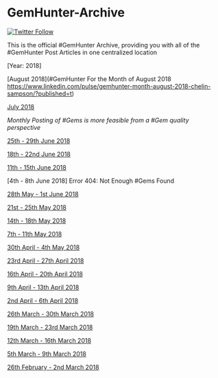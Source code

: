 # GemHunter-Archive

[![Twitter Follow](https://img.shields.io/twitter/follow/DoGByTeZN.svg?style=social&label=Follow%20%40DoGByTeZN)](https://twitter.com/DoGByTeZN)

This is the official #GemHunter Archive, providing you with all of the #GemHunter Post Articles in one centralized location

[Year: 2018]

[August 2018](#GemHunter For the Month of August 2018 https://www.linkedin.com/pulse/gemhunter-month-august-2018-chelin-sampson/?published=t)

[July 2018](https://www.linkedin.com/pulse/gemhunter-month-july-2018-chelin-sampson/?lipi=urn%3Ali%3Apage%3Ad_flagship3_profile_view_base_post_details%3Bv33sJzxVSxG7UjJ7r1kFng%3D%3D)

*Monthly Posting of #Gems is more feasible from a #Gem quality perspective*

[25th - 29th June 2018](https://www.linkedin.com/pulse/gemhunter-week-25th-29th-june-2018-chelin-sampson/?published=t)

[18th - 22nd June 2018](https://www.linkedin.com/pulse/gemhunter-week-18th-22nd-june-2018-chelin-sampson/?published=t)

[11th - 15th June 2018](https://www.linkedin.com/pulse/gemhunter-week-11th-15th-june-2018-chelin-sampson/)

[4th - 8th June 2018] Error 404: Not Enough #Gems Found

[28th May - 1st June 2018](https://www.linkedin.com/pulse/gemhunter-week-28th-may-1st-june-2018-chelin-sampson/?published=t)

[21st - 25th May 2018](https://www.linkedin.com/pulse/gemhunter-week-21st-25th-may-2018-chelin-sampson/?published=t)

[14th - 18th May 2018](https://www.linkedin.com/pulse/gemhunter-week-14th-18th-may-2018-chelin-sampson/?published=t)

[7th - 11th May 2018](https://www.linkedin.com/pulse/gemhunter-week-7th-11th-may-2018-chelin-sampson/?published=t)

[30th April - 4th May 2018](https://www.linkedin.com/pulse/gemhunter-week-30th-april-4th-may-2018-chelin-sampson/?published=t)

[23rd April - 27th April 2018](https://www.linkedin.com/pulse/gemhunter-week-23rd-27th-april-2018-chelin-sampson/?published=t)

[16th April - 20th April 2018](https://www.linkedin.com/pulse/gemhunter-week-16th-20th-april-2018-chelin-sampson/)

[9th April - 13th April 2018](https://www.linkedin.com/pulse/gemhunter-week-9th-13th-april-2018-chelin-sampson/)

[2nd April - 6th April 2018](https://www.linkedin.com/pulse/gemhunter-week-2nd-6th-april-2018-chelin-sampson/)

[26th March - 30th March 2018](https://www.linkedin.com/pulse/gemhunter-week-26th-30th-march-2018-chelin-sampson/?published=t)

[19th March - 23rd March 2018](https://www.linkedin.com/pulse/gemhunter-week-19th-23rd-march-2018-chelin-sampson/?published=t)

[12th March - 16th March 2018](https://www.linkedin.com/pulse/gemhunter-week-12th-16th-march-2018-chelin-sampson/?lipi=urn%3Ali%3Apage%3Ad_flagship3_profile_view_base_post_details%3BhbYqo3XPTUW9LEatWxe57w%3D%3D)

[5th March - 9th March 2018](https://www.linkedin.com/pulse/gemhunter-week-5th-9th-march-2018-chelin-sampson/?lipi=urn%3Ali%3Apage%3Ad_flagship3_profile_view_base_post_details%3BhbYqo3XPTUW9LEatWxe57w%3D%3D)

[26th February - 2nd March 2018](https://www.linkedin.com/pulse/gemhunter-week-26th-february-2nd-march-2018-chelin-sampson/?lipi=urn%3Ali%3Apage%3Ad_flagship3_profile_view_base_post_details%3BhbYqo3XPTUW9LEatWxe57w%3D%3D)
